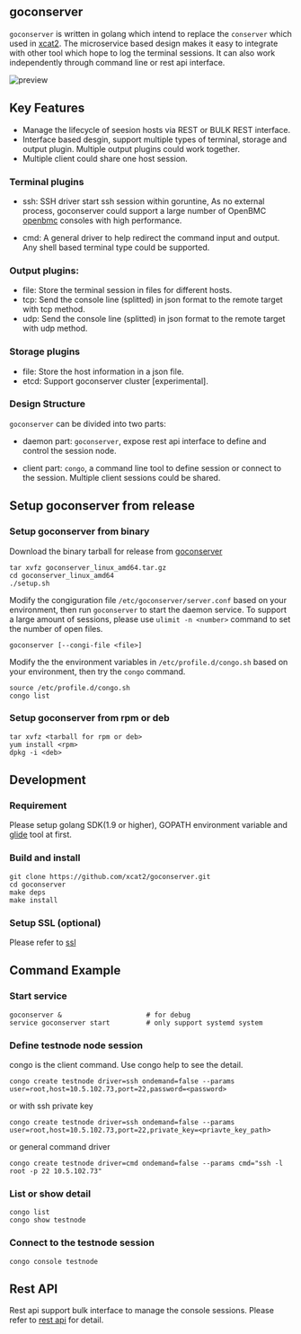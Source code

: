 ## goconserver

`goconserver` is written in golang which intend to replace the `conserver`
which used in [xcat2](https://github.com/xcat2/xcat-core). The microservice
based design makes it easy to integrate with other tool which hope to log the
terminal sessions. It can also work independently through command line or rest
api interface.

![preview](/goconserver.gif)

## Key Features

- Manage the lifecycle of seesion hosts via REST or BULK REST interface.
- Interface based desgin, support multiple types of terminal, storage and
  output plugin. Multiple output plugins could work together.
- Multiple client could share one host session.

### Terminal plugins

- ssh: SSH driver start ssh session within goruntine, As no external process,
       goconserver could support a large number of OpenBMC
       [openbmc](https://github.com/openbmc) consoles with high performance.

- cmd: A general driver to help redirect the command input and output. Any
       shell based terminal type could be supported.

### Output plugins:

- file: Store the terminal session in files for different hosts.
- tcp:  Send the console line (splitted) in json format to the remote target
        with tcp method.
- udp:  Send the console line (splitted) in json format to the remote target
        with udp method.

### Storage plugins

- file: Store the host information in a json file.
- etcd: Support goconserver cluster [experimental].

### Design Structure
`goconserver` can be divided into two parts:
- daemon part: `goconserver`, expose rest api interface to define and control
  the session node.

- client part: `congo`, a command line tool to define session or connect to the
  session. Multiple client sessions could be shared.

## Setup goconserver from release

### Setup goconserver from binary
Download the binary tarball for release from
[goconserver](https://github.com/xcat2/goconserver/releases)
```
tar xvfz goconserver_linux_amd64.tar.gz
cd goconserver_linux_amd64
./setup.sh
```

Modify the congiguration file `/etc/goconserver/server.conf` based on your
environment, then run `goconserver` to start the daemon service. To support a
large amount of sessions, please use `ulimit -n <number>` command to set the
number of open files.
```
goconserver [--congi-file <file>]
```

Modify the the environment variables in `/etc/profile.d/congo.sh` based on your
environment, then try the `congo` command.
```
source /etc/profile.d/congo.sh
congo list
```
### Setup goconserver from rpm or deb

```
tar xvfz <tarball for rpm or deb>
yum install <rpm>
dpkg -i <deb>
```

## Development

### Requirement

Please setup golang SDK(1.9 or higher), GOPATH environment variable and
[glide](https://github.com/Masterminds/glide) tool at first.

### Build and install

```
git clone https://github.com/xcat2/goconserver.git
cd goconserver
make deps
make install
```

### Setup SSL (optional)

Please refer to [ssl](/scripts/ssl/)

## Command Example

### Start service
```
goconserver &                     # for debug
service goconserver start         # only support systemd system
```
### Define testnode node session
congo is the client command. Use congo help to see the detail.
```
congo create testnode driver=ssh ondemand=false --params user=root,host=10.5.102.73,port=22,password=<password>
```
or with ssh private key
```
congo create testnode driver=ssh ondemand=false --params user=root,host=10.5.102.73,port=22,private_key=<priavte_key_path>
```
or general command driver
```
congo create testnode driver=cmd ondemand=false --params cmd="ssh -l root -p 22 10.5.102.73"
```

### List or show detail
```
congo list
congo show testnode
```

### Connect to the testnode session
```
congo console testnode
```

## Rest API

Rest api support bulk interface to manage the console sessions.
Please refer to [rest api](/api/) for detail.
